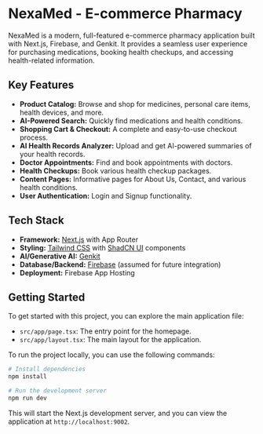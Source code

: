 # NexaMed - E-commerce Pharmacy

NexaMed is a modern, full-featured e-commerce pharmacy application built with Next.js, Firebase, and Genkit. It provides a seamless user experience for purchasing medications, booking health checkups, and accessing health-related information.

## Key Features

- **Product Catalog:** Browse and shop for medicines, personal care items, health devices, and more.
- **AI-Powered Search:** Quickly find medications and health conditions.
- **Shopping Cart & Checkout:** A complete and easy-to-use checkout process.
- **AI Health Records Analyzer:** Upload and get AI-powered summaries of your health records.
- **Doctor Appointments:** Find and book appointments with doctors.
- **Health Checkups:** Book various health checkup packages.
- **Content Pages:** Informative pages for About Us, Contact, and various health conditions.
- **User Authentication:** Login and Signup functionality.

## Tech Stack

- **Framework:** [Next.js](https://nextjs.org/) with App Router
- **Styling:** [Tailwind CSS](https://tailwindcss.com/) with [ShadCN UI](https://ui.shadcn.com/) components
- **AI/Generative AI:** [Genkit](https://firebase.google.com/docs/genkit)
- **Database/Backend:** [Firebase](https://firebase.google.com/) (assumed for future integration)
- **Deployment:** Firebase App Hosting

## Getting Started

To get started with this project, you can explore the main application file:

- `src/app/page.tsx`: The entry point for the homepage.
- `src/app/layout.tsx`: The main layout for the application.

To run the project locally, you can use the following commands:

```bash
# Install dependencies
npm install

# Run the development server
npm run dev
```

This will start the Next.js development server, and you can view the application at `http://localhost:9002`.
